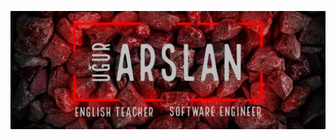[![Header](https://github.com/arslanugur/arslanugur/blob/arslan/readme_header.png)](http://linkedin.com/in/-ugurarslan-)


